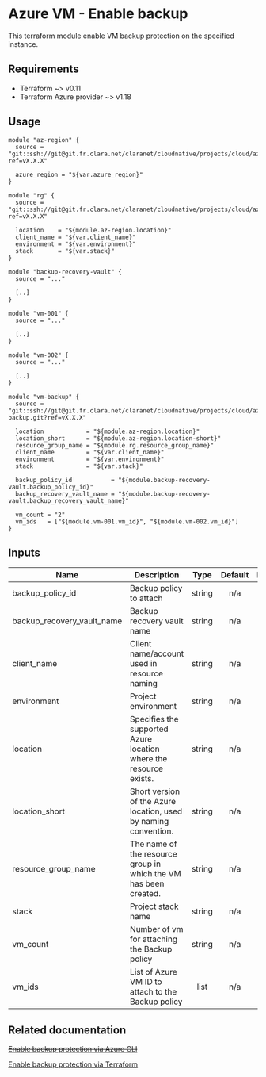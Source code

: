 # Azure VM - Enable backup

This terraform module enable VM backup protection on the specified instance.

## Requirements

- Terraform ~> v0.11
- Terraform Azure provider ~> v1.18

## Usage

```shell
module "az-region" {
  source = "git::ssh://git@git.fr.clara.net/claranet/cloudnative/projects/cloud/azure/terraform/modules/regions.git?ref=vX.X.X"

  azure_region = "${var.azure_region}"
}

module "rg" {
  source = "git::ssh://git@git.fr.clara.net/claranet/cloudnative/projects/cloud/azure/terraform/modules/rg.git?ref=vX.X.X"

  location    = "${module.az-region.location}"
  client_name = "${var.client_name}"
  environment = "${var.environment}"
  stack       = "${var.stack}"
}

module "backup-recovery-vault" {
  source = "..."

  [..]
}

module "vm-001" {
  source = "..."

  [..]
}

module "vm-002" {
  source = "..."

  [..]
}

module "vm-backup" {
  source = "git::ssh://git@git.fr.clara.net/claranet/cloudnative/projects/cloud/azure/terraform/modules/vm-backup.git?ref=vX.X.X"

  location            = "${module.az-region.location}"
  location_short      = "${module.az-region.location-short}"
  resource_group_name = "${module.rg.resource_group_name}"
  client_name         = "${var.client_name}"
  environment         = "${var.environment}"
  stack               = "${var.stack}"

  backup_policy_id           = "${module.backup-recovery-vault.backup_policy_id}"
  backup_recovery_vault_name = "${module.backup-recovery-vault.backup_recovery_vault_name}"

  vm_count = "2"
  vm_ids   = ["${module.vm-001.vm_id}", "${module.vm-002.vm_id}"]
}

```
## Inputs

| Name | Description | Type | Default | Required |
|------|-------------|:----:|:-----:|:-----:|
| backup\_policy\_id | Backup policy to attach | string | n/a | yes |
| backup\_recovery\_vault\_name | Backup recovery vault name | string | n/a | yes |
| client\_name | Client name/account used in resource naming | string | n/a | yes |
| environment | Project environment | string | n/a | yes |
| location | Specifies the supported Azure location where the resource exists. | string | n/a | yes |
| location\_short | Short version of the Azure location, used by naming convention. | string | n/a | yes |
| resource\_group\_name | The name of the resource group in which the VM has been created. | string | n/a | yes |
| stack | Project stack name | string | n/a | yes |
| vm\_count | Number of vm for attaching the Backup policy | string | n/a | yes |
| vm\_ids | List of Azure VM ID to attach to the Backup policy | list | n/a | yes |

## Related documentation

~~[Enable backup protection via Azure CLI](https://github.com/MicrosoftDocs/azure-docs/blob/master/articles/backup/quick-backup-vm-cli.md)~~

[Enable backup protection via Terraform](https://www.terraform.io/docs/providers/azurerm/r/recovery_services_protection_policy_vm.html)

